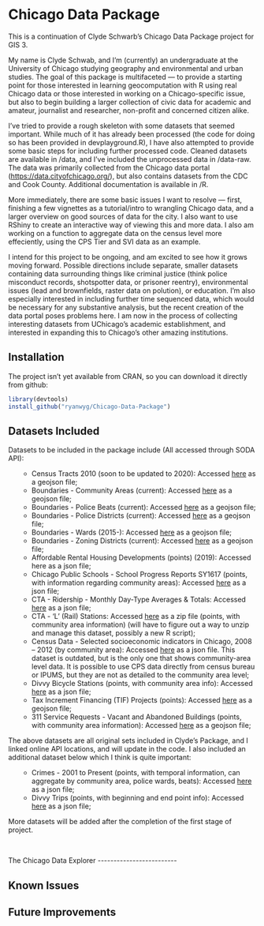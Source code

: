 Chicago Data Package
====================

<!-- badges: start --> <!-- badges: end -->

This is a continuation of Clyde Schwarb’s Chicago Data Package project
for GIS 3.

My name is Clyde Schwab, and I’m (currently) an undergraduate at the
University of Chicago studying geography and environmental and urban
studies. The goal of this package is multifaceted — to provide a
starting point for those interested in learning geocomputation with R
using real Chicago data or those interested in working on a
Chicago-specific issue, but also to begin building a larger collection
of civic data for academic and amateur, journalist and researcher,
non-profit and concerned citizen alike.

I’ve tried to provide a rough skeleton with some datasets that seemed
important. While much of it has already been processed (the code for
doing so has been provided in devplayground.R), I have also attempted to
provide some basic steps for including further processed code. Cleaned
datasets are available in /data, and I’ve included the unprocessed data
in /data-raw. The data was primarily collected from the Chicago data
portal
(<a href="https://data.cityofchicago.org/" class="uri">https://data.cityofchicago.org/</a>),
but also contains datasets from the CDC and Cook County. Additional
documentation is available in /R.

More immediately, there are some basic issues I want to resolve — first,
finishing a few vignettes as a tutorial/intro to wrangling Chicago data,
and a larger overview on good sources of data for the city. I also want
to use RShiny to create an interactive way of viewing this and more
data. I also am working on a function to aggregate data on the census
level more effeciently, using the CPS Tier and SVI data as an example.

I intend for this project to be ongoing, and am excited to see how it
grows moving forward. Possible directions include separate, smaller
datasets containing data surrounding things like criminal justice (think
police misconduct records, shotspotter data, or prisoner reentry),
environmental issues (lead and brownfields, raster data on polution), or
education. I’m also especially interested in including further time
sequenced data, which would be necessary for any substantive analysis,
but the recent creation of the data portal poses problems here. I am now
in the process of collecting interesting datasets from UChicago’s
academic establishment, and interested in expanding this to Chicago’s
other amazing institutions.

Installation
------------

The project isn’t yet available from CRAN, so you can download it
directly from github:

``` r
library(devtools)
install_github("ryanwyg/Chicago-Data-Package")
```

Datasets Included
-----------------

<p>
Datasets to be included in the package include (All accessed through
SODA API):
</p>
<ul>
<ul>
<li>
Census Tracts 2010 (soon to be updated to 2020): Accessed
<a href="https://data.cityofchicago.org/Facilities-Geographic-Boundaries/Boundaries-Census-Tracts-2010/5jrd-6zik">here</a>
as a geojson file;
</li>
<li>
Boundaries - Community Areas (current): Accessed
<a href="https://data.cityofchicago.org/Facilities-Geographic-Boundaries/Boundaries-Community-Areas-current-/cauq-8yn6">here</a>
as a geojson file;
</li>
<li>
Boundaries - Police Beats (current): Accessed
<a href="https://data.cityofchicago.org/Public-Safety/Boundaries-Police-Beats-current-/aerh-rz74">here</a>
as a geojson file;
</li>
<li>
Boundaries - Police Districts (current): Accessed
<a href="https://data.cityofchicago.org/Public-Safety/Boundaries-Police-Districts-current-/fthy-xz3r">here</a>
as a geojson file;
</li>
<li>
Boundaries - Wards (2015-): Accessed
<a href="https://data.cityofchicago.org/Facilities-Geographic-Boundaries/Boundaries-Wards-2015-/sp34-6z76">here</a>
as a geojson file;
</li>
<li>
Boundaries - Zoning Districts (current): Accessed
<a href="https://data.cityofchicago.org/Community-Economic-Development/Boundaries-Zoning-Districts-current-/7cve-jgbp">here</a>
as a geojson file;
</li>
<li>
Affordable Rental Housing Developments (points) (2019): Accessed here as
a json file;
</li>
<li>
Chicago Public Schools - School Progress Reports SY1617 (points, with
information regarding community areas): Accessed
<a href="https://data.cityofchicago.org/resource/cp7s-7gxg.json">here</a>
as a json file;
</li>
<li>
CTA - Ridership - Monthly Day-Type Averages & Totals: Accessed
<a href="https://data.cityofchicago.org/Transportation/CTA-Ridership-Bus-Routes-Monthly-Day-Type-Averages/bynn-gwxy">here</a>
as a json file;
</li>
<li>
CTA - ‘L’ (Rail) Stations: Accessed
<a href="https://data.cityofchicago.org/Transportation/CTA-L-Rail-Stations-Shapefile/vmyy-m9qj">here</a>
as a zip file (points, with community area information) (will have to
figure out a way to unzip and manage this dataset, possibly a new R
script);
</li>
<li>
Census Data - Selected socioeconomic indicators in Chicago, 2008 – 2012
(by community area): Accessed
<a href="https://data.cityofchicago.org/resource/kn9c-c2s2.json">here</a>
as a json file. This dataset is outdated, but is the only one that shows
community-area level data. It is possible to use CPS data directly from
census bureau or IPUMS, but they are not as detailed to the community
area level;
</li>
<li>
Divvy Bicycle Stations (points, with community area info): Accessed
<a href="https://data.cityofchicago.org/resource/bbyy-e7gq.json">here</a>
as a json file;
</li>
<li>
Tax Increment Financing (TIF) Projects (points): Accessed
<a href="https://data.cityofchicago.org/Community-Economic-Development/Tax-Increment-Financing-TIF-Projects-Map/v3a3-hhqn">here</a>
as a geojson file;
</li>
<li>
311 Service Requests - Vacant and Abandoned Buildings (points, with
community area information): Accessed
<a href="https://data.cityofchicago.org/Service-Requests/311-Service-Requests-Vacant-and-Abandoned-Building/d9re-tmpw">here</a>
as a geojson file;
</li>
</ul>
</ul>
<p>
The above datasets are all original sets included in Clyde’s Package,
and I linked online API locations, and will update in the code. I also
included an additional dataset below which I think is quite important:
</p>
<ul>
<ul>
<li>
Crimes - 2001 to Present (points, with temporal information, can
aggregate by community area, police wards, beats): Accessed
<a href="https://data.cityofchicago.org/Public-Safety/Crimes-Map/dfnk-7re6">here</a>
as a json file;
</li>
<li>
Divvy Trips (points, with beginning and end point info): Accessed
<a href="https://data.cityofchicago.org/resource/fg6s-gzvg.json">here</a>
as a json file;
</li>
</ul>
</ul>
<p>
More datasets will be added after the completion of the first stage of
project.
</p>
<p>
 
</p>
The Chicago Data Explorer
-------------------------

Known Issues
------------

Future Improvements
-------------------
